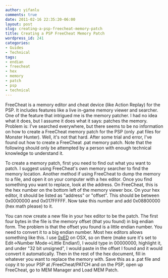 ```yaml
---
author: yifanlu
comments: true
date: 2011-02-16 22:35:20-06:00
layout: post
slug: creating-a-psp-freecheat-memory-patch
title: Creating a PSP FreeCheat Memory Patch
wordpress_id: 241
categories:
- Guides
- Technical
tags:
- endian
- freecheat
- hex
- memory
- patch
- psp
- technical
---
```


FreeCheat is a memory editor and cheat device (like Action Replay) for the PSP. It includes features like a live in-game memory viewer and searcher. One of the feature that intrigued me is the memory patcher. I had no idea what it does, but I assume it does what it says: patches the memory. Problem is: I've searched everywhere, but there seems to be no information on how to create a FreeCheat memory patch for the PSP (only .pat files for Monster Hunter). Well, it's not that hard. After some trial and error, I've found out how to create a FreeCheat .pat memory patch. Note that the following should only be attempted by a person with enough technical knowledge to understand it.<!-- more -->

To create a memory patch, first you need to find out what you want to patch. I suggest using FreeCheat's own memory searcher to find the memory location. Another method if using FreeCheat to dump the memory to a file, and open it on your computer with a hex editor. Once you find something you want to replace, look at the address. On FreeCheat, this is the hex number on the bottom left of the memory viewer box. On your hex editor, it should be listed as "address" or "offset". This should be between 0x0000000 and 0x017FFFFF. Now take this number and add 0x08800000 (hex math please) to it.

You can now create a new file in your hex editor to be the patch. The first four bytes in the file is the memory offset (that you found) in big endian form. The problem is that the offset you found is a little endian number. You need to convert it to a big endian number. Most hex editors allows something like this. I use [0xED](http://www.suavetech.com/0xed/0xed.html) on OSX, so on there (make sure it's set to Edit->Number Mode->Little Endian!), I would type in 00000000, highlight it, and under "32 bit unsigned", I would paste in the offset I found and it would convert it automatically. Then in the rest of the hex document, fill in whatever you want to replace the memory with. Save this as a .pat file and copy it to your PSP at /FreeCheat/PATCH and on the PSP, open up FreeCheat, go to MEM Manager and Load MEM Patch.
